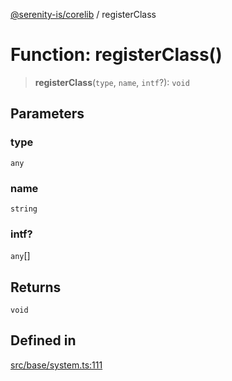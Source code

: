 [@serenity-is/corelib](../README.md) / registerClass

# Function: registerClass()

> **registerClass**(`type`, `name`, `intf`?): `void`

## Parameters

### type

`any`

### name

`string`

### intf?

`any`[]

## Returns

`void`

## Defined in

[src/base/system.ts:111](https://github.com/serenity-is/serenity/blob/master/packages/corelib/src/base/system.ts#L111)
